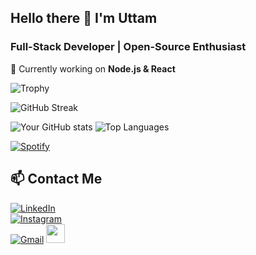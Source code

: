 ## Hello there 👋 I'm Uttam 
### Full-Stack Developer | Open-Source Enthusiast

🔭 Currently working on **Node.js & React**


![Trophy](https://github-profile-trophy.vercel.app/?username=KishanAtGit&theme=gruvbox)


![GitHub Streak](https://streak-stats.demolab.com/?user=KishanAtGit&theme=dark)


![Your GitHub stats](https://github-readme-stats.vercel.app/api?username=KishanAtGit&show_icons=true&theme=gruvbox)    ![Top Languages](https://github-readme-stats.vercel.app/api/top-langs/?username=KishanAtGit&layout=compact&theme=gruvbox)


[![Spotify](https://spotify-github-profile.vercel.app/api/view?uid=31ti45c6db4vf45tsbeqpdrqpbeu&cover_image=true)](https://open.spotify.com/user/31ti45c6db4vf45tsbeqpdrqpbeu)


## 📫 Contact Me  
[![LinkedIn](https://img.shields.io/badge/LinkedIn-0077B5?style=for-the-badge&logo=linkedin&logoColor=white)](https://www.linkedin.com/in/uttamkumar-dev/)  
[![Instagram](https://img.shields.io/badge/Instagram-E4405F?style=for-the-badge&logo=instagram&logoColor=white)](https://instagram.com/kishn__26)  
[![Gmail](https://img.shields.io/badge/Gmail-D14836?style=for-the-badge&logo=gmail&logoColor=white)](mailto:kk82171@gmail.com)
<a href="mailto:kk82171@gmail.com"><img src="https://img.icons8.com/color/48/000000/gmail.png" width="30"/></a>
